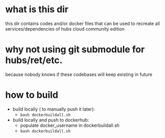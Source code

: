 
# what is this dir
this dir contains codes and/or docker files that can be used to recreate all services/dependencies of hubs cloud community edition

# why not using git submodule for hubs/ret/etc.
because nobody knows if these codebases will keep existing in future

# how to build
- build locally ( to manually push it later):
  - `bash dockerbuildall.sh`
- build locally and push to dockerhub:
  - populate docker_username in dockerbuildall.sh
  - `bash dockerbuildall.sh`
